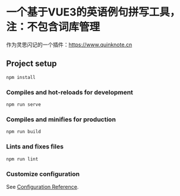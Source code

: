 # 一个基于VUE3的英语例句拼写工具，注：不包含词库管理

作为灵思闪记的一个插件：https://www.quinknote.cn

## Project setup
```
npm install
```

### Compiles and hot-reloads for development
```
npm run serve
```

### Compiles and minifies for production
```
npm run build
```

### Lints and fixes files
```
npm run lint
```

### Customize configuration
See [Configuration Reference](https://cli.vuejs.org/config/).
